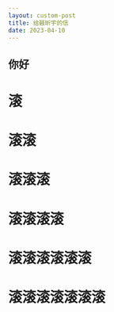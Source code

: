 ```yaml
---
layout: custom-post
title: 给聂昕宇的信
date: 2023-04-10
---
```


## 你好

# 滚

# 滚滚

# 滚滚滚

# 滚滚滚滚

# 滚滚滚滚滚滚

# 滚滚滚滚滚滚滚

